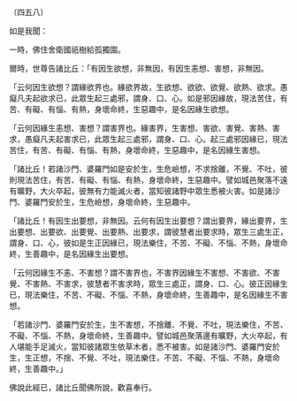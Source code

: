 （四五八）

如是我聞：

一時，佛住舍衛國祇樹給孤獨園。

爾時，世尊告諸比丘：「有因生欲想，非無因，有因生恚想、害想，非無因。

「云何因生欲想？謂緣欲界也。緣欲界故，生欲想、欲欲、欲覺、欲熱、欲求。愚癡凡夫起欲求已，此眾生起三處邪，謂身、口、心。如是邪因緣故，現法苦住，有苦、有礙、有惱、有熱，身壞命終，生惡趣中，是名因緣生欲想。

「云何因緣生恚想、害想？謂害界也。緣害界，生害想、害欲、害覺、害熱、害求，愚癡凡夫起害求已，此眾生起三處邪，謂身、口、心。起三處邪因緣已，現法苦住，有苦、有礙、有惱、有熱，身壞命終，生惡趣中，是名因緣生害想。

「諸比丘！若諸沙門、婆羅門如是安於生，生危嶮想，不求捨離，不覺、不吐，彼則現法苦住，有苦、有礙、有惱、有熱，身壞命終，生惡趣中。譬如城邑聚落不遠有曠野，大火卒起，彼無有力能滅火者，當知彼諸野中眾生悉被火害。如是諸沙門、婆羅門安於生，生危嶮想，身壞命終，生惡趣中。

「諸比丘！有因生出要想，非無因。云何有因生出要想？謂出要界，緣出要界，生出要想、出要欲、出要覺、出要熱、出要求，謂彼慧者出要求時，眾生三處生正，謂身、口、心，彼如是生正因緣已，現法樂住，不苦、不礙、不惱、不熱，身壞命終，生善趣中，是名因緣生出要想。

「云何因緣生不恚、不害想？謂不害界也，不害界因緣生不害想、不害欲、不害覺、不害熱、不害求，彼慧者不害求時，眾生三處正，謂身、口、心。彼正因緣生已，現法樂住，不苦、不礙、不惱、不熱，身壞命終，生善趣中，是名因緣生不害想。

「若諸沙門、婆羅門安於生，生不害想，不捨離、不覺、不吐，現法樂住，不苦、不礙、不惱、不熱，身壞命終，生善趣中。譬如城邑聚落邊有曠野，大火卒起，有人堪能手足滅火，當知彼諸眾生依草木者，悉不被害。如是諸沙門、婆羅門安於生，生正想，不捨、不覺、不吐，現法樂住，不苦、不礙、不惱、不熱，身壞命終，生善趣中。」

佛說此經已，諸比丘聞佛所說，歡喜奉行。



